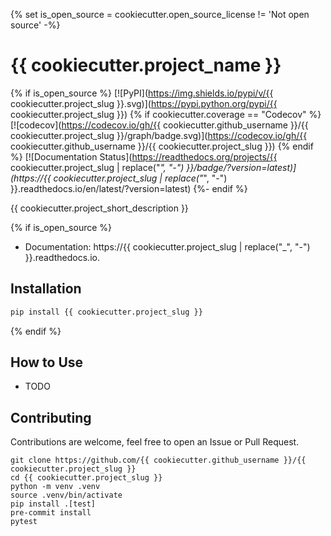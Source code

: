 {% set is_open_source = cookiecutter.open_source_license != 'Not open source' -%}
# {{ cookiecutter.project_name }}

{% if is_open_source %}
[![PyPI](https://img.shields.io/pypi/v/{{ cookiecutter.project_slug }}.svg)](https://pypi.python.org/pypi/{{ cookiecutter.project_slug }})
{% if cookiecutter.coverage == "Codecov" %}
[![codecov](https://codecov.io/gh/{{ cookiecutter.github_username }}/{{ cookiecutter.project_slug }}/graph/badge.svg)](https://codecov.io/gh/{{ cookiecutter.github_username }}/{{ cookiecutter.project_slug }})
{% endif %}
[![Documentation Status](https://readthedocs.org/projects/{{ cookiecutter.project_slug | replace("_", "-") }}/badge/?version=latest)](https://{{ cookiecutter.project_slug | replace("_", "-") }}.readthedocs.io/en/latest/?version=latest)
{%- endif %}

{{ cookiecutter.project_short_description }}

{% if is_open_source %}
* Documentation: https://{{ cookiecutter.project_slug | replace("_", "-") }}.readthedocs.io.


## Installation

```bash
pip install {{ cookiecutter.project_slug }}
```

{% endif %}


## How to Use

- TODO


## Contributing

Contributions are welcome, feel free to open an Issue or Pull Request.

```
git clone https://github.com/{{ cookiecutter.github_username }}/{{ cookiecutter.project_slug }}
cd {{ cookiecutter.project_slug }}
python -m venv .venv
source .venv/bin/activate
pip install .[test]
pre-commit install
pytest
```
